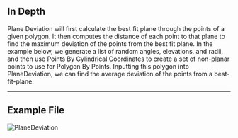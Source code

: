 ## In Depth
Plane Deviation will first calculate the best fit plane through the points of a given polygon. It then computes the distance of each point to that plane to find the maximum deviation of the points from the best fit plane. In the example below, we generate a list of random angles, elevations, and radii, and then use Points By Cylindrical Coordinates to create a set of non-planar points to use for Polygon By Points. Inputting this polygon into PlaneDeviation, we can find the average deviation of the points from a best-fit-plane.
___
## Example File

![PlaneDeviation](./Autodesk.DesignScript.Geometry.Polygon.PlaneDeviation_img.jpg)

